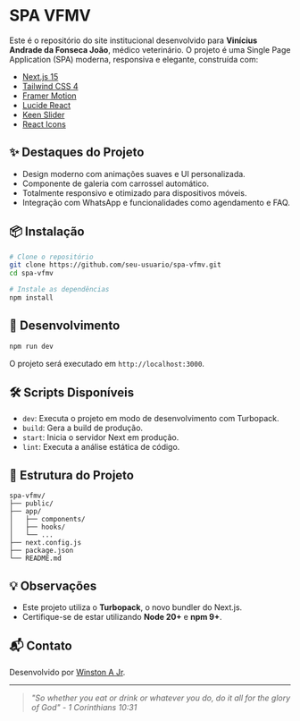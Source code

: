 # SPA VFMV

Este é o repositório do site institucional desenvolvido para **Vinícius Andrade da Fonseca João**, médico veterinário. O projeto é uma Single Page Application (SPA) moderna, responsiva e elegante, construída com:

- [Next.js 15](https://nextjs.org/)
- [Tailwind CSS 4](https://tailwindcss.com/)
- [Framer Motion](https://www.framer.com/motion/)
- [Lucide React](https://lucide.dev/)
- [Keen Slider](https://keen-slider.io/)
- [React Icons](https://react-icons.github.io/react-icons/)

## ✨ Destaques do Projeto

- Design moderno com animações suaves e UI personalizada.
- Componente de galeria com carrossel automático.
- Totalmente responsivo e otimizado para dispositivos móveis.
- Integração com WhatsApp e funcionalidades como agendamento e FAQ.

## 📦 Instalação

```bash
# Clone o repositório
git clone https://github.com/seu-usuario/spa-vfmv.git
cd spa-vfmv

# Instale as dependências
npm install
```

## 🚀 Desenvolvimento

```bash
npm run dev
```

O projeto será executado em `http://localhost:3000`.

## 🛠️ Scripts Disponíveis

- `dev`: Executa o projeto em modo de desenvolvimento com Turbopack.
- `build`: Gera a build de produção.
- `start`: Inicia o servidor Next em produção.
- `lint`: Executa a análise estática de código.

## 🧱 Estrutura do Projeto

```
spa-vfmv/
├── public/
├── app/
│   ├── components/
│   ├── hooks/
│   └── ...
├── next.config.js
├── package.json
└── README.md
```

## 💡 Observações

- Este projeto utiliza o **Turbopack**, o novo bundler do Next.js.
- Certifique-se de estar utilizando **Node 20+** e **npm 9+**.

## 📬 Contato

Desenvolvido por [Winston A Jr](https://www.linkedin.com/in/winstonajr/).

---

> _"So whether you eat or drink or whatever you do, do it all for the glory of God" - 1 Corinthians 10:31_ 

